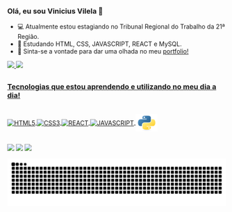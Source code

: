### Olá, eu sou Vinicius Vilela 👋

- 💻 Atualmente estou estagiando no Tribunal Regional do Trabalho da 21ª Região.
- 📖 Estudando HTML, CSS, JAVASCRIPT, REACT e MySQL.
- 📄 Sinta-se a vontade para dar uma olhada no meu <a href="https://viniciusvilelaa.github.io/Portfolio/" target="_blank">portfolio!</a>

<div style="display: inline-block">
  <a href="https://github.com/viniciusvilelaa">
  <img height="160em" src="https://github-readme-stats.vercel.app/api?username=viniciusvilelaa&hide=contribs,prs&show_icons=true&bg_color=0d1116&title_color=ce09ec&text_color=a4aacb&icon_color=007ec6"/>
  <img height="160em" src="https://github-readme-stats.vercel.app/api/top-langs/?username=viniciusvilelaa&layout=compact&langs_count=7&bg_color=0d1116&title_color=ce09ec&text_color=a4aacb&icon_color=007ec6"/>
</div>

##

 ### Tecnologias que estou aprendendo e utilizando no meu dia a dia!

  <div style="display: inline_block"><br>
  
  <img align="center" alt="HTML5" height="40" width="50" src="https://cdn.jsdelivr.net/gh/devicons/devicon/icons/html5/html5-original.svg" />
  <img align="center" alt="CSS3" height="40" width="50" src="https://cdn.jsdelivr.net/gh/devicons/devicon/icons/css3/css3-original.svg" />
  <img align="center" alt="REACT" height="40" width="50" src="https://cdn.jsdelivr.net/gh/devicons/devicon/icons/react/react-original.svg" />
  <img align="center" alt="JAVASCRIPT" height="40" width="50" src="https://cdn.jsdelivr.net/gh/devicons/devicon/icons/javascript/javascript-original.svg" />  
  <img align="center" alt="PYTHON" height="40" width="50" src="https://raw.githubusercontent.com/devicons/devicon/master/icons/python/python-original.svg">
</div>
  
##

  <a href="https://instagram.com/viniciusbvilela_" target="_blank"><img src="https://img.shields.io/badge/-Instagram-%23E4405F?style=for-the-badge&logo=instagram&logoColor=white" target="_blank"></a>
 	<a href = "mailto:ninobez@icloud.com"><img src="https://img.shields.io/badge/-Gmail-%23333?style=for-the-badge&logo=gmail&logoColor=white" target="_blank"></a>
  <a href="https://www.linkedin.com/in/vinicius-vilela-913718230/" target="_blank"><img src="https://img.shields.io/badge/-LinkedIn-%230077B5?style=for-the-badge&logo=linkedin&logoColor=white" target="_blank"></a>
  
  ![Snake animation](https://github.com/ViniciusVilelaa/ViniciusVilelaa/blob/output/github-contribution-grid-snake.svg)

